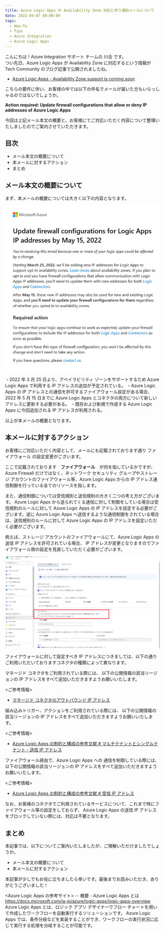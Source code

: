 ```yaml
---
title: Azure Logic Apps の Availability Zone 対応に伴う通知メールについて
date: 2022-04-07 00:00:00
tags:
  - How-To
  - Tips
  - Azure Integration
  - Azure Logic Apps 
---
```


こんにちは！Azure Integration サポート チームの 川合 です。  
つい先日、Azure Logic Apps が Availability Zone に対応するという情報が Tech Community のブログ記事で公開されましたね。

- [Azure Logic Apps - Availability Zone support is coming soon](https://techcommunity.microsoft.com/t5/integrations-on-azure-blog/azure-logic-apps-availability-zone-support-is-coming-soon/ba-p/3254456)

こちらの要件に伴い、お客様の中では以下の件名でメールが届いた方もいらっしゃるのではないでしょうか。

**Action required: Update firewall configurations that allow or deny IP addresses of Azure Logic Apps**

今回は上記メール本文の概要と、お客様にてご対応いただく内容について整理いたしましたのでご案内させていただきます。


<!-- more -->

## 目次
- メール本文の概要について
- 本メールに対するアクション
- まとめ

## メール本文の概要について
まず、本メールの概要については大きく以下の内容となります。

![](./AzNotificationMail/image01.png)


・2022 年 3 月 25 日より、アベイラビリティ ゾーンをサポートするため Azure Logic Apps で利用する IP アドレスの追加が予定されている。
・Azure Logic Apps の IP アドレスとの通信を許可するファイアウォール設定がある場合、2022 年 5 月 15 日までに Azure Logic Apps とコネクタの両方について新しいアドレスに更新する必要がある。
・既存および新規で作成する Azure Logic Apps に今回追加される IP アドレスが利用される。

以上が本メールの概要となります。

## 本メールに対するアクション
お客様にご対応いただく内容として、メールにも記載されております通り ファイアウォール の設定変更がございます。

ここで記載されております　**ファイアウォール**　が何を指しているかですが、Azure Firewall だけではなく、ネットワーク セキュリティ グループやストレージ アカウントのファイアウォール等、Azure Logic Apps からの IP アドレス通信制御を行っている全てのリソースを指します。

また、通信制御については受信規則と送信規則の大きく二つの考え方がございます。 Azure Logic Apps から送られてくる通信に対して制御をしている場合は受信規則のルールに対して Azure Logic Apps の IP アドレスを設定する必要がございます。逆に Azure Logic Apps へ送信するような通信制御をされている場合は、送信規則のルールに対して Azure Logic Apps の IP アドレスを設定いただく必要がございます。

例えば、ストレージ アカウントのファイアウォールにて、Azure Logic Apps の送信 IP アドレスを許可されている場合、
IP アドレスが変更となりますのでファイアウォール側の設定を見直していただく必要がございます。

![](./AzNotificationMail/image02.png)

ファイアウォールに対して設定すべき IP アドレスにつきましては、以下の通りご利用いただいておりますコネクタの種類によって異なります。

マネージド コネクタをご利用されている際には、
以下の公開情報の該当リージョンの IP アドレスをすべて追加いただきますようお願いいたします。

<ご参考情報>
- [マネージド コネクタのアウトバウンド IP アドレス](https://docs.microsoft.com/ja-JP/connectors/common/outbound-ip-addresses#azure-logic-apps)

組み込みトリガー、アクションをご利用されている際には、
以下の公開情報の該当リージョンの IP アドレスをすべて追加いただきますようお願いいたします。

<ご参考情報>
- [Azure Logic Apps の制約と構成の参考文献 # マルチテナントとシングルテナント - 送信 IP アドレス](https://docs.microsoft.com/ja-JP/azure/logic-apps/logic-apps-limits-and-config?tabs=azure-portal#multi-tenant--single-tenant---outbound-ip-addresses)

ファイアウォール経由で、Azure Logic Apps への 通信を制御している際には、
以下の公開情報の該当リージョンの IP アドレスをすべて追加いただきますようお願いいたします。

<ご参考情報>
- [Azure Logic Apps の制約と構成の参考文献 # 受信 IP アドレス](https://docs.microsoft.com/ja-JP/azure/logic-apps/logic-apps-limits-and-config?tabs=azure-portal#inbound-ip-addresses)


なお、お客様のコネクタでご利用されているサービスについて、これまで特にファイアウォール等の設定をしておらず、
Azure Logic Apps の送信 IP アドレスをブロックしていない際には、対応は不要となります。


## まとめ
本記事では、以下についてご案内いたしましたが、ご理解いただけましたでしょうか。
- メール本文の概要について
- 本メールに対するアクション

本記事が少しでもお役に立ちましたら幸いです。最後までお読みいただき、ありがとうございました！

<Azure Logic Apps の参考サイト>
-- 概要 - Azure Logic Apps とは
https://docs.microsoft.com/ja-jp/azure/logic-apps/logic-apps-overview
Azure Logic Apps とは、ロジック アプリ デザイナーでフロー チャートを用いて作成したワークフローを自動実行するソリューションです。
Azure Logic Apps では、条件分岐などを実装することができ、ワークフローの実行状況に応じて実行する処理を分岐することが可能です。
